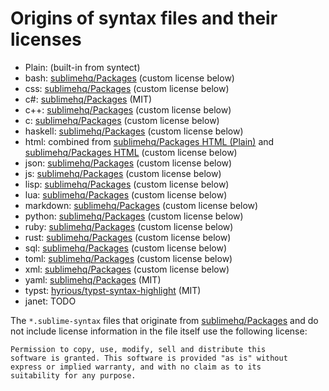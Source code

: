 # Origins of syntax files and their licenses

* Plain: (built-in from syntect)
* bash: [sublimehq/Packages](https://github.com/sublimehq/Packages/blob/759d6eed9b4beed87e602a23303a121c3a6c2fb3/ShellScript/Bash.sublime-syntax) (custom license below)
* css: [sublimehq/Packages](https://github.com/sublimehq/Packages/blob/master/CSS/CSS.sublime-syntax) (custom license below)
* c#: [sublimehq/Packages](https://github.com/sublimehq/Packages/blob/master/C%23/C%23.sublime-syntax) (MIT)
* c++: [sublimehq/Packages](https://github.com/sublimehq/Packages/blob/master/C%2B%2B/C%2B%2B.sublime-syntax) (custom license below)
* c: [sublimehq/Packages](https://github.com/sublimehq/Packages/blob/master/C%2B%2B/C.sublime-syntax) (custom license below)
* haskell: [sublimehq/Packages](https://github.com/sublimehq/Packages/blob/master/Haskell/Haskell.sublime-syntax) (custom license below)
* html: combined from [sublimehq/Packages HTML (Plain)](https://github.com/sublimehq/Packages/blob/master/HTML/HTML%20%28Plain%29.sublime-syntax) and [sublimehq/Packages HTML](https://github.com/sublimehq/Packages/blob/master/HTML/HTML.sublime-syntax) (custom license below)
* json: [sublimehq/Packages](https://github.com/sublimehq/Packages/blob/master/JSON/JSON.sublime-syntax) (custom license below)
* js: [sublimehq/Packages](https://github.com/sublimehq/Packages/blob/master/JavaScript/JavaScript.sublime-syntax) (custom license below)
* lisp: [sublimehq/Packages](https://github.com/sublimehq/Packages/blob/master/Lisp/Lisp.sublime-syntax) (custom license below)
* lua: [sublimehq/Packages](https://github.com/sublimehq/Packages/blob/master/Lua/Lua.sublime-syntax) (custom license below)
* markdown: [sublimehq/Packages](https://github.com/sublimehq/Packages/blob/master/Markdown/Markdown.sublime-syntax) (custom license below)
* python: [sublimehq/Packages](https://github.com/sublimehq/Packages/blob/master/Python/Python.sublime-syntax) (custom license below)
* ruby: [sublimehq/Packages](https://github.com/sublimehq/Packages/blob/master/Ruby/Ruby.sublime-syntax) (custom license below)
* rust: [sublimehq/Packages](https://github.com/sublimehq/Packages/blob/master/Rust/Rust.sublime-syntax) (custom license below)
* sql: [sublimehq/Packages](https://github.com/sublimehq/Packages/blob/master/SQL/SQL%20%28basic%29.sublime-syntax) (custom license below)
* toml: [sublimehq/Packages](https://github.com/sublimehq/Packages/blob/master/TOML/TOML.sublime-syntax) (custom license below)
* xml: [sublimehq/Packages](https://github.com/sublimehq/Packages/blob/master/XML/XML.sublime-syntax) (custom license below)
* yaml: [sublimehq/Packages](https://github.com/sublimehq/Packages/blob/master/YAML/YAML.sublime-syntax) (MIT)
* typst: [hyrious/typst-syntax-highlight](https://github.com/hyrious/typst-syntax-highlight/blob/main/Typst.sublime-syntax) (MIT)
* janet: TODO

The `*.sublime-syntax` files that originate from [sublimehq/Packages](https://github.com/sublimehq/Packages) and do not include license information in the file itself use the following license:

    Permission to copy, use, modify, sell and distribute this
    software is granted. This software is provided "as is" without
    express or implied warranty, and with no claim as to its
    suitability for any purpose.
